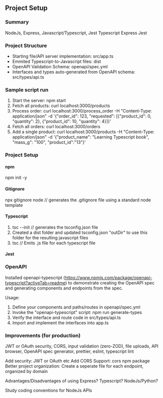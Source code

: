 ## Project Setup  

### Summary  
NodeJs, Express, Javascript/Typescript, Jest
Typescript
Express
Jest

### Project Structure  
- Starting file/API server implementation:                  src/app.ts
- Emmited Typescript-to-Javascript files:                   dist
- OpenAPI Validation Schema:                                openapi/spec.yml
- Interfaces and types auto-generated from OpenAPI schema:  src/types/api.ts 

### Sample script run
1. Start the server:        npm start
2. Fetch all products:      curl localhost:3000/products
3. Process order:           curl localhost:3000/process_order -H "Content-Type: application/json" -d '{"order_id": 123, "requested": [{"product_id": 0, "quantity": 2}, {"product_id": 10, "quantity": 4}]}'
4. Fetch all orders:        curl localhost:3000/orders
5. Add a single product:    curl localhost:3000/products -H "Content-Type: application/json" -d '{"product_name": "Learning Typescript book", "mass_g": "100", "product_id":"13"}'



### Project Setup
#### npm
npm init -y

#### Gitignore  
npx gitignore node          // generates the .gitignore file using a standard node template

#### Typescript  
1. tsc --init                  // generates the tsconfig.json file
2. Created a dist folder and updated tsconfig.json "outDir" to use this folder for the resulting javascript files
3. tsc <filename or pattern>   // Emits <filename>.js file for each typescript file

#### Jest  




### OpenAPI  
Installed openapi-typescript (https://www.npmjs.com/package/openapi-typescript?activeTab=readme) to demonstrate creating the OpenAPI spec and generating components and endpoints from the spec.

Usage:  
1. Define your components and paths/routes in openapi/spec.yml
2. Invoke the "openapi-typescript" script: npm run generate-types
3. Verify the interface and route code in src/types/api.ts
4. Import and implement the interfaces into app.ts



### Improvements (for production)  
JWT or OAuth security, CORS, input validation (zero-ZOD), file uploads, API browser, OpenAPI spec generator, prettier, eslint, typescript lint

Add security: JWT or OAuth etc
Add CORS Support: cors npm package
Better project organization: Create a seperate file for each endpoint, organized by domain

Advantages/Disadvantages of using Express? Typescript? NodeJs/Python?

Study coding conventions for NodeJs APIs



